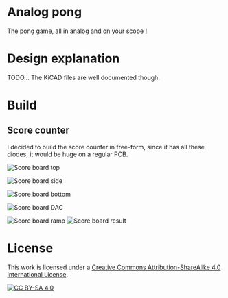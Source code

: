 # Analog pong

The pong game, all in analog and on your scope !

# Design explanation

TODO... The KiCAD files are well documented though.

# Build

## Score counter

I decided to build the score counter in free-form, since it has all these diodes, it would be huge on a regular PCB.

![Score board top](https://github.com/telec16/pong/raw/master/pictures/score_top.png "The top view seems ok...")

![Score board side](https://github.com/telec16/pong/raw/master/pictures/score_side.png "Look at all these diodes!")

![Score board bottom](https://github.com/telec16/pong/raw/master/pictures/score_bottom.png "The bottom is a little hacky, but good enough")

![Score board DAC](https://github.com/telec16/pong/raw/master/pictures/score_dac.png "Adding the DAC")

![Score board ramp](https://github.com/telec16/pong/raw/master/pictures/score_ramp.png "The two produced stairs ramps")
![Score board result](https://github.com/telec16/pong/raw/master/pictures/score.png "It's working well!")

# License

This work is licensed under a [Creative Commons Attribution-ShareAlike 4.0
International License][cc-by-sa].

[![CC BY-SA 4.0][cc-by-sa-image]][cc-by-sa]

[cc-by-sa]: http://creativecommons.org/licenses/by-sa/4.0/
[cc-by-sa-image]: https://licensebuttons.net/l/by-sa/4.0/88x31.png
[cc-by-sa-shield]: https://img.shields.io/badge/License-CC%20BY--SA%204.0-lightgrey.svg